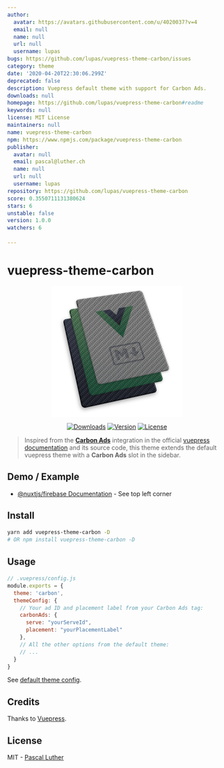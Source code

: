 ```yaml
---
author:
  avatar: https://avatars.githubusercontent.com/u/4020037?v=4
  email: null
  name: null
  url: null
  username: lupas
bugs: https://github.com/lupas/vuepress-theme-carbon/issues
category: theme
date: '2020-04-20T22:30:06.299Z'
deprecated: false
description: Vuepress default theme with support for Carbon Ads.
downloads: null
homepage: https://github.com/lupas/vuepress-theme-carbon#readme
keywords: null
license: MIT License
maintainers: null
name: vuepress-theme-carbon
npm: https://www.npmjs.com/package/vuepress-theme-carbon
publisher:
  avatar: null
  email: pascal@luther.ch
  name: null
  url: null
  username: lupas
repository: https://github.com/lupas/vuepress-theme-carbon
score: 0.3550711131380624
stars: 6
unstable: false
version: 1.0.0
watchers: 6

---
```


# vuepress-theme-carbon

<p align="center"><img align="center" height="300px" src="https://github.com/lupas/vuepress-theme-carbon/blob/master/misc/hero_vuepress-theme-carbon.png?raw=true"/></p>

<p align="center">
  <a href="https://www.npmjs.com/package/vuepress-theme-carbon"><img src="https://badgen.net/npm/dm/vuepress-theme-carbon" alt="Downloads"></a>
  <a href="https://www.npmjs.com/package/vuepress-theme-carbon"><img src="https://badgen.net/npm/v/vuepress-theme-carbon" alt="Version"></a>
  <a href="https://www.npmjs.com/package/vuepress-theme-carbon"><img src="https://badgen.net/npm/license/vuepress-theme-carbon" alt="License"></a>
 </p>
</p>

> Inspired from the [__Carbon Ads__](https://www.carbonads.net/) integration in the official [vuepress documentation](https://vuepress.vuejs.org/guide/) and its source code, this theme extends the default vuepress theme with a __Carbon Ads__ slot in the sidebar.

## Demo / Example

* [@nuxtjs/firebase Documentation](https://firebase.nuxtjs.org/guide/getting-started/) - See top left corner

## Install

```bash
yarn add vuepress-theme-carbon -D
# OR npm install vuepress-theme-carbon -D
```

## Usage

```js
// .vuepress/config.js
module.exports = {
  theme: 'carbon',
  themeConfig: {
    // Your ad ID and placement label from your Carbon Ads tag:
    carbonAds: {
      serve: "yourServeId",
      placement: "yourPlacementLabel"
    },
    // All the other options from the default theme:
    // ...
  }
}
```

See [default theme config](https://vuepress.vuejs.org/theme/default-theme-config.html).

## Credits

Thanks to [Vuepress](https://github.com/vuejs/vuepress).

## License

MIT - [Pascal Luther](https://github.com/lupas)
